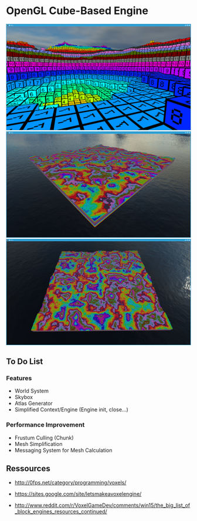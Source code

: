 # OpenGL Cube-Based Engine

![alt tag](screenshot/screen0.png)
![alt tag](screenshot/screen1.png)
![alt tag](screenshot/screen2.png)

## To Do List

### Features
* World System
* Skybox
* Atlas Generator
* Simplified Context/Engine (Engine init, close...)

### Performance Improvement
* Frustum Culling (Chunk)
* Mesh Simplification
* Messaging System for Mesh Calculation

## Ressources
* http://0fps.net/category/programming/voxels/
* https://sites.google.com/site/letsmakeavoxelengine/

* http://www.reddit.com/r/VoxelGameDev/comments/win15/the_big_list_of_block_engines_resources_continued/
